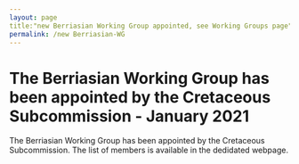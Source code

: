 ```yaml
---
layout: page
title:"new Berriasian Working Group appointed, see Working Groups page"
permalink: /new Berriasian-WG
---
```

# The Berriasian Working Group has been appointed by the Cretaceous Subcommission - January 2021

The Berriasian Working Group has been appointed by the Cretaceous Subcommission. The list of members is available in the dedidated webpage.
